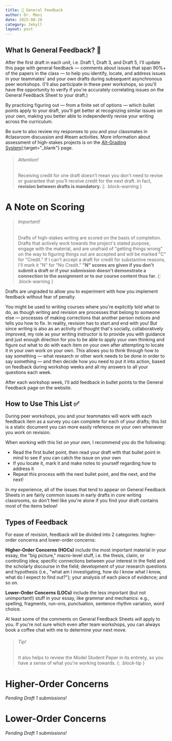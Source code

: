 ```yaml
---
title: 🍎 General Feedback
author: Dr. Mani
date: 2025-08-28
category: Jekyll
layout: post
---
```


## What Is General Feedback? 💯

After the first draft in each unit, i.e. Draft 1, Draft 3, and Draft 5, I'll update this page with general feedback &mdash; comments about issues that span 90%+ of the papers in the class &mdash; to help you identify, locate, and address issues in your teammates' and your own drafts during subsequent asynchronous peer workshops. (I'll also participate in these peer workshops, so you'll have the opportunity to verify if you're accurately correlating issues on the General Feedback Sheet to your draft.)

By practicing figuring out &mdash; from a finite set of options &mdash; which bullet points apply to your draft, you'll get better at recognizing similar issues on your own, making you better able to independently revise your writing across the curriculum. 

Be sure to also review my responses to you and your classmates in #classroom discussion and #team activities. More information about assessment of high-stakes projects is on the [Alt-Grading System](/eng201-oer/pages/alt-grading){:target="_blank"} page. 

> ###### Attention!
> Receiving credit for one draft doesn't mean you don't need to revise or guarantee that you'll receive credit for the next draft. In fact, **revision between drafts is mandatory.**
{: .block-warning }

# A Note on Scoring

> ###### Important!
> Drafts of high-stakes writing are scored on the basis of completion. Drafts that actively work towards the project's stated purpose, engage with the material, and are unafraid of "getting things wrong" on the way to figuring things out are accepted and will be marked "C" for "Credit." If I can't accept a draft for credit for substantive reasons, I'll mark it "N" for "No Credit." **"N" scores are given if you don't submit a draft or if your submission doesn't demonstrate a connection to the assignment or to our course content thus far.**
{: .block-warning }

Drafts are ungraded to allow you to experiment with how you implement feedback without fear of penalty.

You might be used to writing courses where you're explicitly told what to do, as though writing and revision are processes that belong to someone else &mdash; processes of making corrections that another person notices and tells you how to fix. In reality, revision has to start and end with you! But since writing is also as an activity of thought that's socially, collaboratively improved, my role as your writing instructor is to provide you with guidance and just enough direction for you to be able to apply your own thinking and figure out what to do with each item on your own after attempting to locate it in your own work on your own. This allows you to think through how to say something &mdash; what research or other work needs to be done in order to say something &mdash; and then decide how you need to put it into action, based on feedback during workshop weeks and all my answers to all your questions each week. 






After each workshop week, I’ll add feedback in bullet points to the General Feedback page on the website.


## How to Use This List ✅

During peer workshops, you and your teammates will work with each feedback item as a survey you can complete for each of your drafts; this list is a static document you can more easily reference on your own whenever you work on revision.

When working with this list *on your own,* I recommend you do the following: 

- Read the first bullet point, then read your draft with that bullet point in mind to see if you can catch the issue on your own
- If you locate it, mark it and make notes to yourself regarding how to address it
- Repeat this process with the next bullet point, and the next, and the next!

In my experience, all of the issues that tend to appear on General Feedback Sheets in are fairly common issues in early drafts in core writing classrooms, so don't feel like you're alone if you find your draft contains most of the items below!




## Types of Feedback
For ease of revision, feedback will be divided into 2 categories: higher-order concerns and lower-order concerns:

**Higher-Order Concerns (HOCs)** include the most important material in your essay, the "big picture," macro-level stuff, i.e. the thesis, claim, or controlling idea; specific connections between your interest in the field and the scholarly discourse in the field; development of your research questions and hypothesis (i.e., "what am I investigating, how do I know what I know, what do I expect to find out?"); your analysis of each piece of evidence; and so on.

**Lower-Order Concerns (LOCs)** include the less important (but not unimportant!) stuff in your essay, like grammar and mechanics: e.g., spelling, fragments, run-ons, punctuation, sentence rhythm variation, word choice.

At least some of the comments on General Feedback Sheets *will* apply to you. If you're not sure which even after team workshops, you can always book a coffee chat with me to determine your next move.

> ###### Tip!
> It also helps to review the Model Student Paper in its entirety, so you have a sense of what you're working towards. 
{: .block-tip }

# Higher-Order Concerns

*Pending Draft 1 submissions!*

# Lower-Order Concerns

*Pending Draft 1 submissions!*